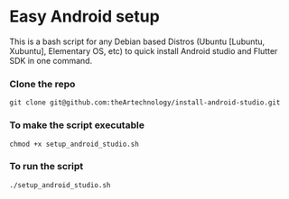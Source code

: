 # Easy Android setup

This is a bash script for any Debian based Distros (Ubuntu [Lubuntu, Xubuntu], Elementary OS, etc) to quick install Android studio and Flutter SDK in one command.


### Clone the repo
```
git clone git@github.com:theArtechnology/install-android-studio.git
```

### To make the script executable

```
chmod +x setup_android_studio.sh
```
### To run the script

```
./setup_android_studio.sh
```
